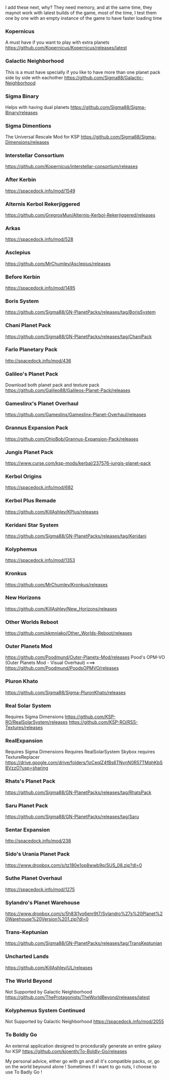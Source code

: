 I add these next, why? They need memory, and at the same time, they maynot work with latest builds of the game, most of the time, I test them one by one with an empty instance of the game to have faster loading time

### Kopernicus
A must have if you want to play with extra planets
https://github.com/Kopernicus/Kopernicus/releases/latest

### Galactic Neighborhood
This is a must have specially if you like to have more than one planet pack side by side with eachother
https://github.com/Sigma88/Galactic-Neighborhood

### Sigma Binary
Helps with having dual planets
https://github.com/Sigma88/Sigma-Binary/releases

### Sigma Dimentions
The Universal Rescale Mod for KSP
https://github.com/Sigma88/Sigma-Dimensions/releases

### Interstellar Consortium
https://github.com/Kopernicus/interstellar-consortium/releases

### After Kerbin
https://spacedock.info/mod/1549

### Alternis Kerbol Rekerjiggered
https://github.com/GregroxMun/Alternis-Kerbol-Rekerjiggered/releases

### Arkas
https://spacedock.info/mod/528

### Asclepius
https://github.com/MrChumley/Asclepius/releases

### Before Kerbin
https://spacedock.info/mod/1495

### Boris System
https://github.com/Sigma88/GN-PlanetPacks/releases/tag/BorisSystem

### Chani Planet Pack
https://github.com/Sigma88/GN-PlanetPacks/releases/tag/ChaniPack

### Farlo Planetary Pack
http://spacedock.info/mod/436

### Galileo's Planet Pack
Download both planet pack and texture pack
https://github.com/Galileo88/Galileos-Planet-Pack/releases

### Gameslinx's Planet Overhaul
https://github.com/Gameslinx/Gameslinx-Planet-Overhaul/releases

### Grannus Expansion Pack
https://github.com/OhioBob/Grannus-Expansion-Pack/releases

### Jungis Planet Pack
https://www.curse.com/ksp-mods/kerbal/237576-jungis-planet-pack

### Kerbol Origins
https://spacedock.info/mod/682

### Kerbol Plus Remade
https://github.com/KillAshley/KPlus/releases

### Keridani Star System
https://github.com/Sigma88/GN-PlanetPacks/releases/tag/Keridani

### Kolyphemus
https://spacedock.info/mod/1353

### Kronkus
https://github.com/MrChumley/Kronkus/releases

### New Horizons
https://github.com/KillAshley/New_Horizons/releases

### Other Worlds Reboot
https://github.com/pkmniako/Other_Worlds-Reboot/releases

### Outer Planets Mod
https://github.com/Poodmund/Outer-Planets-Mod/releases
Pood's OPM-VO (Outer Planets Mod - Visual Overhaul) ===> https://github.com/Poodmund/PoodsOPMVO/releases

### Pluron Khato
https://github.com/Sigma88/Sigma-PluronKhato/releases

### Real Solar System
Requires Sigma Dimensions
https://github.com/KSP-RO/RealSolarSystem/releases
https://github.com/KSP-RO/RSS-Textures/releases

### RealExpansion
Requires Sigma Dimensions
Requires RealSolarSystem
Skybox requires TextureReplacer
https://drive.google.com/drive/folders/1oCeqlZ4fBs6TNvnN0R57TMqhKbSBVzzO?usp=sharing

### Rhats's Planet Pack
https://github.com/Sigma88/GN-PlanetPacks/releases/tag/RhatsPack

### Saru Planet Pack
https://github.com/Sigma88/GN-PlanetPacks/releases/tag/Saru

### Sentar Expansion
http://spacedock.info/mod/238

### Sido's Urania Planet Pack
https://www.dropbox.com/s/tz180e1op8wwb9q/SUS_08.zip?dl=0

### Suthe Planet Overhaul
https://spacedock.info/mod/1275

### Sylandro's Planet Warehouse
https://www.dropbox.com/s/5h83l1yo6enr9t7/Sylandro%27s%20Planet%20Warehouse%20Version%201.zip?dl=0

### Trans-Keptunian
https://github.com/Sigma88/GN-PlanetPacks/releases/tag/TransKeptunian

### Uncharted Lands
https://github.com/KillAshley/UL/releases

### The World Beyond
Not Supported by Galactic Neighborhood
https://github.com/TheProtagonists/TheWorldBeyond/releases/latest

### Kolyphemus System Continued
Not Supported by Galactic Neighborhood
https://spacedock.info/mod/2055

### To Boldly Go
An external application designed to procedurally generate an entire galaxy for KSP
https://github.com/kjoenth/To-Boldly-Go/releases

My personal advice, either go with gn and all it's compatible packs, or, go on the world beyound alone ! Sometimes if I want to go nuts, I choose to use To Badly Go !
